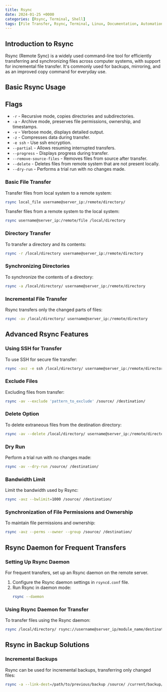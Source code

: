 ```yaml
---
title: Rsync
date: 2024-01-25 +0000
categories: [Rsync, Terminal, Shell]
tags: [File Transfer, Rsync, Terminal, Linux, Documentation, Automation, Shell]
---
```


## Introduction to Rsync

Rsync (Remote Sync) is a widely used command-line tool for efficiently transferring and synchronizing files across computer systems, with support for incremental file transfer. It's commonly used for backups, mirroring, and as an improved copy command for everyday use.

## Basic Rsync Usage

## Flags

- `-r` - Recursive mode, copies directories and subdirectories.
- `-a` - Archive mode, preserves file permissions, ownership, and timestamps.
- `-v` - Verbose mode, displays detailed output.
- `-z` - Compresses data during transfer.
- `-e ssh` - Use ssh encryption.
- `--partial` - Allows resuming interrupted transfers.
- `--progress` - Displays progress during transfer.
- `--remove-source-files` - Removes files from source after transfer.
- `--delete`  - Deletes files from remote system that are not present locally.
- `--dry-run` - Performs a trial run with no changes made.

### Basic File Transfer
Transfer files from local system to a remote system:
```bash
rsync local_file username@server_ip:/remote/directory/
```

Transfer files from a remote system to the local system:
```bash
rsync username@server_ip:/remote/file /local/directory
```

### Directory Transfer
To transfer a directory and its contents:
```bash
rsync -r /local/directory username@server_ip:/remote/directory
```

### Synchronizing Directories
To synchronize the contents of a directory:
```bash
rsync -a /local/directory/ username@server_ip:/remote/directory
```

### Incremental File Transfer
Rsync transfers only the changed parts of files:
```bash
rsync -av /local/directory/ username@server_ip:/remote/directory
```

## Advanced Rsync Features

### Using SSH for Transfer
To use SSH for secure file transfer:
```bash
rsync -avz -e ssh /local/directory/ username@server_ip:/remote/directory
```

### Exclude Files
Excluding files from transfer:
```bash
rsync -av --exclude 'pattern_to_exclude' /source/ /destination/
```

### Delete Option
To delete extraneous files from the destination directory:
```bash
rsync -av --delete /local/directory/ username@server_ip:/remote/directory
```

### Dry Run
Perform a trial run with no changes made:
```bash
rsync -av --dry-run /source/ /destination/
```

### Bandwidth Limit
Limit the bandwidth used by Rsync:
```bash
rsync -avz --bwlimit=1000 /source/ /destination/
```

### Synchronization of File Permissions and Ownership
To maintain file permissions and ownership:
```bash
rsync -avz --perms --owner --group /source/ /destination/
```

## Rsync Daemon for Frequent Transfers

### Setting Up Rsync Daemon
For frequent transfers, set up an Rsync daemon on the remote server.

1. Configure the Rsync daemon settings in `rsyncd.conf` file.
2. Run Rsync in daemon mode:
   ```bash
   rsync --daemon
   ```

### Using Rsync Daemon for Transfer
To transfer files using the Rsync daemon:
```bash
rsync /local/directory/ rsync://username@server_ip/module_name/destination
```

## Rsync in Backup Solutions

### Incremental Backups
Rsync can be used for incremental backups, transferring only changed files:
```bash
rsync -a --link-dest=/path/to/previous/backup /source/ /current/backup/
```
